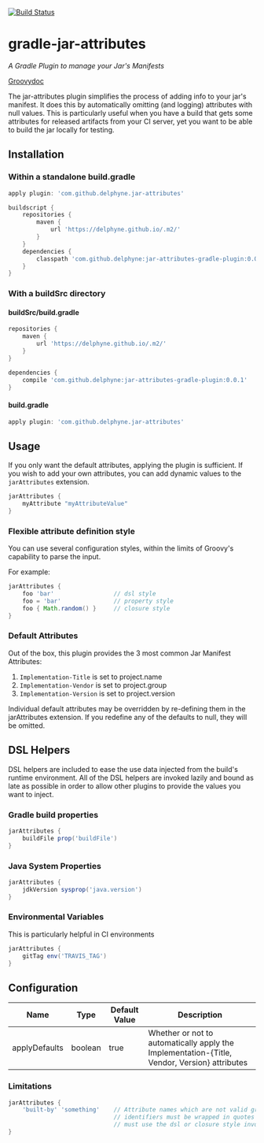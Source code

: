 [![Build Status](https://travis-ci.org/delphyne/gradle-jar-attributes.svg?branch=master)](https://travis-ci.org/delphyne/gradle-jar-attributes)

# gradle-jar-attributes
_A Gradle Plugin to manage your Jar's Manifests_

[Groovydoc](https://delphyne.github.io/.docs/delphyne/gradle-jar-attributes/1.0.0/groovydoc/)

The jar-attributes plugin simplifies the process of adding info to your jar's manifest.  It does this by automatically
omitting (and logging) attributes with null values.  This is particularly useful when you have a build that gets some
attributes for released artifacts from your CI server, yet you want to be able to build the jar locally for testing.

## Installation

### Within a standalone build.gradle
```groovy
apply plugin: 'com.github.delphyne.jar-attributes'

buildscript {
	repositories {
		maven {
			url 'https://delphyne.github.io/.m2/'
		}
	}
	dependencies {
		classpath 'com.github.delphyne:jar-attributes-gradle-plugin:0.0.1'
	}
}
```

### With a buildSrc directory
#### buildSrc/build.gradle
```groovy
repositories {
	maven {
		url 'https://delphyne.github.io/.m2/'
	}
}

dependencies {
	compile 'com.github.delphyne:jar-attributes-gradle-plugin:0.0.1'
}
```

#### build.gradle
```groovy
apply plugin: 'com.github.delphyne.jar-attributes'
```

## Usage

If you only want the default attributes, applying the plugin is sufficient.  If you wish to add your own attributes,
you can add dynamic values to the `jarAttributes` extension.

```groovy
jarAttributes {
    myAttribute "myAttributeValue"
}
```

### Flexible attribute definition style
You can use several configuration styles, within the limits of Groovy's capability to parse the input. 

For example:
```groovy
jarAttributes {
    foo 'bar'                 // dsl style
    foo = 'bar'               // property style
    foo { Math.random() }     // closure style
}
```


### Default Attributes

Out of the box, this plugin provides the 3 most common Jar Manifest Attributes:

1. `Implementation-Title` is set to project.name
2. `Implementation-Vendor` is set to project.group
3. `Implementation-Version` is set to project.version

Individual default attributes may be overridden by re-defining them in the jarAttributes extension.  If you redefine
any of the defaults to null, they will be omitted.

## DSL Helpers
DSL helpers are included to ease the use data injected from the build's runtime environment.  All of the DSL helpers
are invoked lazily and bound as late as possible in order to allow other plugins to provide the values you want to
inject.
 
### Gradle build properties
```groovy
jarAttributes {
    buildFile prop('buildFile')
}
```

### Java System Properties
```groovy
jarAttributes {
    jdkVersion sysprop('java.version')
}
```

### Environmental Variables
This is particularly helpful in CI environments
```groovy
jarAttributes {
    gitTag env('TRAVIS_TAG')
}
```

## Configuration

Name          | Type    | Default Value        | Description
--------------|---------|----------------------|-------------
applyDefaults | boolean | true                 | Whether or not to automatically apply the Implementation-{Title, Vendor, Version} attributes

### Limitations
```groovy
jarAttributes {
    'built-by' 'something'    // Attribute names which are not valid groovy 
                              // identifiers must be wrapped in quotes and
                              // must use the dsl or closure style invocations
}
```
